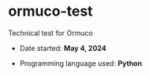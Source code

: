 # ormuco-test
Technical test for Ormuco

- Date started: **May 4, 2024**

- Programming language used: **Python**
